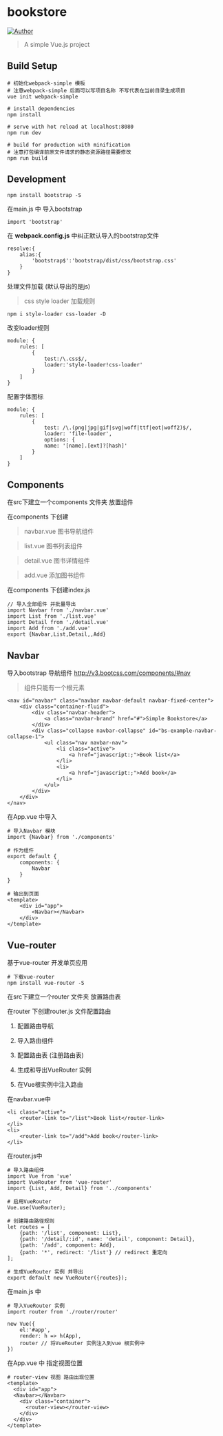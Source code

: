 # bookstore

[![Author](https://img.shields.io/badge/author-gggoe-green.svg?style=flat-square)](https://github.com/gggoe)

> A simple Vue.js project

## Build Setup

```
# 初始化webpack-simple 模板
# 注意webpack-simple 后面可以写项目名称 不写代表在当前目录生成项目
vue init webpack-simple

# install dependencies
npm install

# serve with hot reload at localhost:8080
npm run dev

# build for production with minification
# 注意打包编译前原文件请求的静态资源路径需要修改
npm run build
```

## Development

```
npm install bootstrap -S
```

在main.js 中 导入bootstrap
```
import 'bootstrap'
```

在  __webpack.config.js__ 中纠正默认导入的bootstrap文件
```
resolve:{
    alias:{
        'bootstrap$':'bootstrap/dist/css/bootstrap.css'
    }
}
```

处理文件加载 (默认导出的是js)
> css style loader 加载规则
```
npm i style-loader css-loader -D
```

改变loader规则
```
module: {
    rules: [
        {
            test:/\.css$/,
            loader:'style-loader!css-loader'
        }
    ]
}
```

配置字体图标
```
module: {
    rules: [
        {
            test: /\.(png|jpg|gif|svg|woff|ttf|eot|woff2)$/,
            loader: 'file-loader',
            options: {
            name: '[name].[ext]?[hash]'
        }
    ]
}
```

## Components

在src下建立一个components 文件夹 放置组件

在components 下创建

> navbar.vue 图书导航组件

> list.vue   图书列表组件

> detail.vue 图书详情组件

> add.vue    添加图书组件

在components 下创建index.js

```
// 导入全部组件 并批量导出
import Navbar from './navbar.vue'
import List from './list.vue'
import Detail from './detail.vue'
import Add from './add.vue'
export {Navbar,List,Detail,,Add}
```

## Navbar

导入bootstrap 导航组件 http://v3.bootcss.com/components/#nav

>组件只能有一个根元素

```
<nav id="navbar" class="navbar navbar-default navbar-fixed-center">
    <div class="container-fluid">
        <div class="navbar-header">
            <a class="navbar-brand" href="#">Simple Bookstore</a>
        </div>
        <div class="collapse navbar-collapse" id="bs-example-navbar-collapse-1">
            <ul class="nav navbar-nav">
                <li class="active">
                    <a href="javascript:;">Book list</a>
                </li>
                <li>
                    <a href="javascript:;">Add book</a>
                </li>
            </ul>
        </div>
    </div>
</nav>
```

在App.vue 中导入
```
# 导入Navbar 模块
import {Navbar} from './components'

# 作为组件
export default {
    components: {
        Navbar
    }
}

# 输出到页面
<template>
    <div id="app">
        <Navbar></Navbar>
    </div>
</template>
```

## Vue-router

基于vue-router 开发单页应用

```
# 下载vue-router
npm install vue-router -S
```

在src下建立一个router 文件夹 放置路由表

在router 下创建router.js 文件配置路由

1. 配置路由导航

2. 导入路由组件

3. 配置路由表 (注册路由表)

4. 生成和导出VueRouter 实例

5. 在Vue根实例中注入路由

在navbar.vue中
```
<li class="active">
    <router-link to="/list">Book list</router-link>
</li>
<li>
    <router-link to="/add">Add book</router-link>
</li>
```

在router.js中
```
# 导入路由组件
import Vue from 'vue'
import VueRouter from 'vue-router'
import {List, Add, Detail} from '../components'

# 启用VueRouter
Vue.use(VueRouter);

# 创建路由路径规则
let routes = [
    {path: '/list', component: List},
    {path: '/detail/:id', name: 'detail', component: Detail},
    {path: '/add', component: Add},
    {path: '*', redirect: '/list'} // redirect 重定向
];

# 生成VueRouter 实例 并导出
export default new VueRouter({routes});
```

在main.js 中
```
# 导入VueRouter 实例
import router from './router/router'

new Vue({
    el:'#app',
    render: h => h(App),
    router // 将VueRouter 实例注入到vue 根实例中
})
```

在App.vue 中 指定视图位置
```
# router-view 视图 路由出现位置
<template>
  <div id="app">
  <Navbar></Navbar>
    <div class="container">
      <router-view></router-view>
    </div>
  </div>
</template>
```



